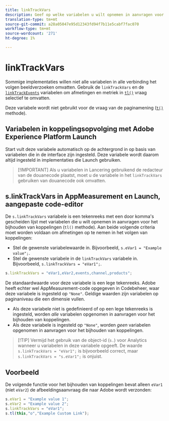 ```yaml
---
title: linkTrackVars
description: Geef op welke variabelen u wilt opnemen in aanvragen voor het bijhouden van koppelingen.
translation-type: tm+mt
source-git-commit: a28a05047e95d12343fd94f7b11e5cabf7fac070
workflow-type: tm+mt
source-wordcount: '271'
ht-degree: 1%

---
```



# linkTrackVars

Sommige implementaties willen niet alle variabelen in alle verbinding het volgen beeldverzoeken omvatten. Gebruik de `linkTrackVars` en de [`linkTrackEvents`](linktrackevents.md) variabelen om afmetingen en metriek in [`tl()`](../functions/tl-method.md) vraag selectief te omvatten.

Deze variabele wordt niet gebruikt voor de vraag van de paginamening ([`t()`](../functions/t-method.md) methode).

## Variabelen in koppelingsopvolging met Adobe Experience Platform Launch

Start vult deze variabele automatisch op de achtergrond in op basis van variabelen die in de interface zijn ingesteld. Deze variabele wordt daarom altijd ingesteld in implementaties die Launch gebruiken.

>[!IMPORTANT] Als u variabelen in Lancering gebruikend de redacteur van de douanecode plaatst, moet u de variabele in het `linkTrackVars` gebruiken van douanecode ook omvatten.

## s.linkTrackVars in AppMeasurement en Launch, aangepaste code-editor

De `s.linkTrackVars` variabele is een tekenreeks met een door komma&#39;s gescheiden lijst met variabelen die u wilt opnemen in aanvragen voor het bijhouden van koppelingen (`tl()` methode). Aan beide volgende criteria moet worden voldaan om afmetingen op te nemen in het volgen van koppelingen:

* Stel de gewenste variabelewaarde in. Bijvoorbeeld, `s.eVar1 = "Example value";`.
* Stel de gewenste variabele in de `linkTrackVars` variabele in. Bijvoorbeeld, `s.linkTrackVars = "eVar1";`.

```js
s.linkTrackVars = "eVar1,eVar2,events,channel,products";
```

De standaardwaarde voor deze variabele is een lege tekenreeks. Adobe heeft echter wel AppMeasurement-code opgegeven in Codebeheer, waar deze variabele is ingesteld op `"None"`. Geldige waarden zijn variabelen op paginaniveau die een dimensie vullen.

* Als deze variabele niet is gedefinieerd of op een lege tekenreeks is ingesteld, worden *alle* variabelen opgenomen in aanvragen voor het bijhouden van koppelingen.
* Als deze variabele is ingesteld op `"None"`, worden *geen* variabelen opgenomen in aanvragen voor het bijhouden van koppelingen.

>[!TIP] Vermijd het gebruik van de object-id (`s.`) voor Analytics wanneer u variabelen in deze variabele opgeeft. De waarde `s.linkTrackVars = "eVar1";` is bijvoorbeeld correct, maar `s.linkTrackVars = "s.eVar1";` is onjuist.

## Voorbeeld

De volgende functie voor het bijhouden van koppelingen bevat alleen `eVar1` (niet `eVar2`) de afbeeldingsaanvraag die naar Adobe wordt verzonden:

```js
s.eVar1 = "Example value 1";
s.eVar2 = "Example value 2";
s.linkTrackVars = "eVar1";
s.tl(this,"o","Example Custom Link");
```
